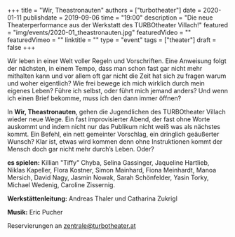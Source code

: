 +++
title = "Wir, Theastronauten"
authors = ["turbotheater"]
date = 2020-01-11
publishdate = 2019-09-06
time = "19:00"
description = "Die neue Theaterperformance aus der Werkstatt des TURBOtheater Villach!"
featured = "img/events/2020-01_theastronauten.jpg"
featuredVideo = ""
featuredVimeo = ""
linktitle = ""
type = "event"
tags = ["theater"]
draft = false
+++

Wir leben in einer Welt voller Regeln und Vorschriften.
Eine Anweisung folgt der nächsten, in einem Tempo, dass man schon fast gar nicht
mehr mithalten kann und vor allem oft gar nicht die Zeit hat sich zu fragen warum
und woher eigentlich? Wie frei bewege ich mich wirklich durch mein eigenes
Leben? Führe ich selbst, oder führt mich jemand anders? Und wenn ich einen Brief
bekomme, muss ich den dann immer öffnen?

In **Wir, Theastronauten**, gehen die Jugendlichen des TURBOtheater Villach wieder
neue Wege.
Ein fast improvisierter Abend, der fast ohne Worte auskommt und indem nicht nur
das Publikum nicht weiß was als nächstes kommt. Ein Befehl, ein nett gemeinter
Vorschlag, ein dringlich geäußerter Wunsch?
Klar ist, etwas wird kommen denn ohne Instruktionen kommt der Mensch doch gar
nicht mehr durch’s Leben. Oder?

**es spielen:** Killian "Tiffy" Chyba, Selina Gassinger, Jaqueline Hartlieb, Niklas
Kapeller, Flora Kostner, Simon Mainhard, Fiona Meinhardt, Manoa Mersich, David
Nagy, Jasmin Nowak, Sarah Schönfelder, Yasin Torky, Michael Wedenig, Caroline
Zissernig.

**Werkstättenleitung:** Andreas Thaler und Catharina Zukrigl

**Musik:** Eric Pucher

Reservierungen an [zentrale@turbotheater.at](mailto:zentrale@turbotheater.at)
